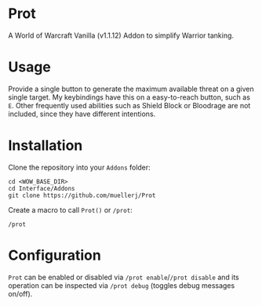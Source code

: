 # Prot

A World of Warcraft Vanilla (v1.1.12) Addon to simplify Warrior tanking.

# Usage

Provide a single button to generate the maximum available threat on a given
single target. My keybindings have this on a easy-to-reach button, such as `E`.
Other frequently used abilities such as Shield Block or Bloodrage are not
included, since they have different intentions.

# Installation

Clone the repository into your `Addons` folder:

    cd <WOW_BASE_DIR>
    cd Interface/Addons
    git clone https://github.com/muellerj/Prot

Create a macro to call `Prot()` or `/prot`:

    /prot

# Configuration

`Prot` can be enabled or disabled via `/prot enable`/`/prot disable` and its
operation can be inspected via `/prot debug` (toggles debug messages on/off).
